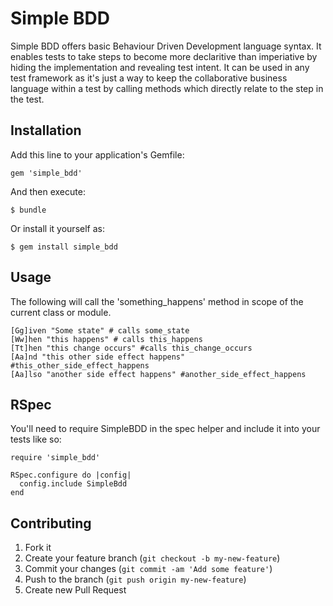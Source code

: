 # Simple BDD

Simple BDD offers basic Behaviour Driven Development language syntax. It enables tests to take steps to become more declaritive than imperiative by hiding the implementation and revealing test intent. It can be used in any test framework as it's just a way to keep the collaborative business language within a test by calling methods which directly relate to the step in the test.


## Installation

Add this line to your application's Gemfile:

    gem 'simple_bdd'

And then execute:

    $ bundle

Or install it yourself as:

    $ gem install simple_bdd

## Usage

The following will call the 'something_happens' method in scope of the current class or module.  

    [Gg]iven "Some state" # calls some_state
    [Ww]hen "this happens" # calls this_happens
    [Tt]hen "this change occurs" #calls this_change_occurs
    [Aa]nd "this other side effect happens" #this_other_side_effect_happens
    [Aa]lso "another side effect happens" #another_side_effect_happens

## RSpec

You'll need to require SimpleBDD in the spec helper and include it into your tests like so:

	require 'simple_bdd'

	RSpec.configure do |config|
  	  config.include SimpleBdd
	end

## Contributing

1. Fork it
2. Create your feature branch (`git checkout -b my-new-feature`)
3. Commit your changes (`git commit -am 'Add some feature'`)
4. Push to the branch (`git push origin my-new-feature`)
5. Create new Pull Request
